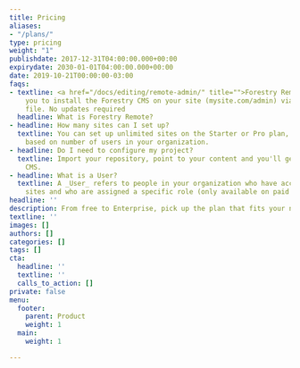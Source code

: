 ```yaml
---
title: Pricing
aliases:
- "/plans/"
type: pricing
weight: "1"
publishdate: 2017-12-31T04:00:00.000+00:00
expirydate: 2030-01-01T04:00:00.000+00:00
date: 2019-10-21T00:00:00-03:00
faqs:
- textline: <a href="/docs/editing/remote-admin/" title="">Forestry Remote</a> allows
    you to install the Forestry CMS on your site (mysite.com/admin) via a single html
    file. No updates required
  headline: What is Forestry Remote?
- headline: How many sites can I set up?
  textline: You can set up unlimited sites on the Starter or Pro plan, and be billed
    based on number of users in your organization.
- headline: Do I need to configure my project?
  textline: Import your repository, point to your content and you'll get a custom
    CMS.
- headline: What is a User?
  textline: A _User_ refers to people in your organization who have access to your
    sites and who are assigned a specific role (only available on paid plans).
headline: ''
description: From free to Enterprise, pick up the plan that fits your needs.
textline: ''
images: []
authors: []
categories: []
tags: []
cta:
  headline: ''
  textline: ''
  calls_to_action: []
private: false
menu:
  footer:
    parent: Product
    weight: 1
  main:
    weight: 1

---
```

